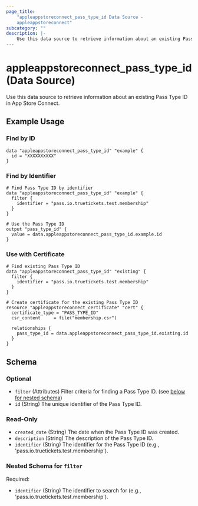 ```yaml
---
page_title:
    "appleappstoreconnect_pass_type_id Data Source -
    appleappstoreconnect"
subcategory: ""
description: |-
    Use this data source to retrieve information about an existing Pass Type ID in App Store Connect.
---
```


# appleappstoreconnect_pass_type_id (Data Source)

Use this data source to retrieve information about an existing Pass Type
ID in App Store Connect.

## Example Usage

### Find by ID

```hcl
data "appleappstoreconnect_pass_type_id" "example" {
  id = "XXXXXXXXXX"
}
```

### Find by Identifier

```hcl
# Find Pass Type ID by identifier
data "appleappstoreconnect_pass_type_id" "example" {
  filter {
    identifier = "pass.io.truetickets.test.membership"
  }
}

# Use the Pass Type ID
output "pass_type_id" {
  value = data.appleappstoreconnect_pass_type_id.example.id
}
```

### Use with Certificate

```hcl
# Find existing Pass Type ID
data "appleappstoreconnect_pass_type_id" "existing" {
  filter {
    identifier = "pass.io.truetickets.test.membership"
  }
}

# Create certificate for the existing Pass Type ID
resource "appleappstoreconnect_certificate" "cert" {
  certificate_type = "PASS_TYPE_ID"
  csr_content     = file("membership.csr")

  relationships {
    pass_type_id = data.appleappstoreconnect_pass_type_id.existing.id
  }
}
```

<!-- schema generated by tfplugindocs -->

## Schema

### Optional

- `filter` (Attributes) Filter criteria for finding a Pass Type ID. (see
  [below for nested schema](#nestedatt--filter))
- `id` (String) The unique identifier of the Pass Type ID.

### Read-Only

- `created_date` (String) The date when the Pass Type ID was created.
- `description` (String) The description of the Pass Type ID.
- `identifier` (String) The identifier for the Pass Type ID (e.g.,
  'pass.io.truetickets.test.membership').

<a id="nestedatt--filter"></a>

### Nested Schema for `filter`

Required:

- `identifier` (String) The identifier to search for (e.g.,
  'pass.io.truetickets.test.membership').
